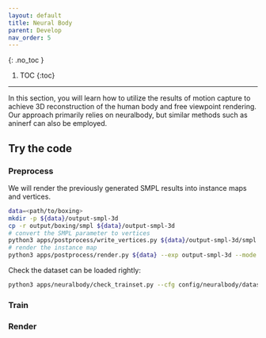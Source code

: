 ```yaml
---
layout: default
title: Neural Body
parent: Develop
nav_order: 5
---
```


{: .no_toc }

1. TOC
{:toc}
---

In this section, you will learn how to utilize the results of motion capture to achieve 3D reconstruction of the human body and free viewpoint rendering. Our approach primarily relies on neuralbody, but similar methods such as aninerf can also be employed.

## Try the code

### Preprocess

We will render the previously generated SMPL results into instance maps and vertices.

```bash
data=<path/to/boxing>
mkdir -p ${data}/output-smpl-3d
cp -r output/boxing/smpl ${data}/output-smpl-3d
# convert the SMPL parameter to vertices
python3 apps/postprocess/write_vertices.py ${data}/output-smpl-3d/smpl ${data}/output-smpl-3d/vertices --cfg_model config/model/smpl.yml --mode vertices
# render the instance map
python3 apps/postprocess/render.py ${data} --exp output-smpl-3d --mode instance-d0.05 --ranges 0 200 1 --model config/model/smpl.yml
```

Check the dataset can be loaded rightly:

```bash
python3 apps/neuralbody/check_trainset.py --cfg config/neuralbody/dataset/multiview/lightstage.yml --opts split train data_share_args.root ${data}
```

### Train

### Render

